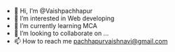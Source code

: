 - 👋 Hi, I’m @Vaishpachhapur
- 👀 I’m interested in Web developing
- 🌱 I’m currently learning MCA
- 💞️ I’m looking to collaborate on ...
- 📫 How to reach me pachhapurvaishnavi@gmail.com

<!---
Vaishpachhapur/Vaishpachhapur is a ✨ special ✨ repository because its `README.md` (this file) appears on your GitHub profile.
You can click the Preview link to take a look at your changes.
--->
